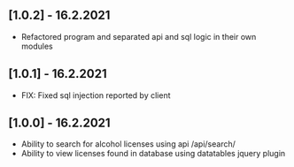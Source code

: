 ## [1.0.2] - 16.2.2021

- Refactored program and separated api and sql logic in their own modules

## [1.0.1] - 16.2.2021

- FIX: Fixed sql injection reported by client

## [1.0.0] - 16.2.2021

- Ability to search for alcohol licenses using api /api/search/<keyword>
- Ability to view licenses found in database using datatables jquery plugin
